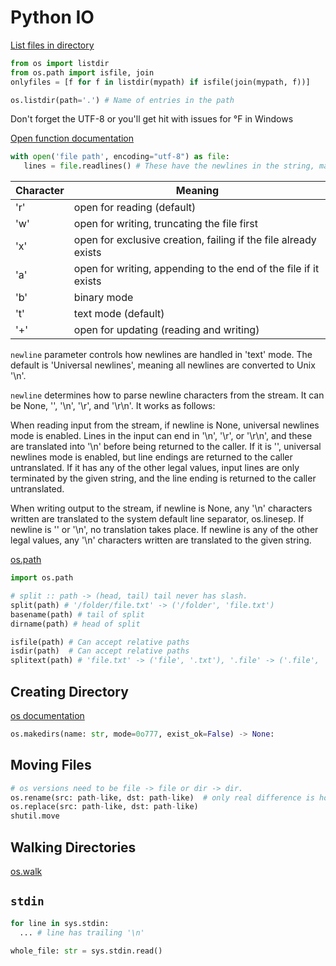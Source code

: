 # Python IO

[List files in directory](https://stackoverflow.com/a/3207973/5932184)

```python
from os import listdir
from os.path import isfile, join
onlyfiles = [f for f in listdir(mypath) if isfile(join(mypath, f))]

os.listdir(path='.') # Name of entries in the path
```

Don't forget the UTF-8 or you'll get hit with issues for °F in Windows

[Open function documentation](https://docs.python.org/3/library/functions.html#open)

```python
with open('file path', encoding="utf-8") as file:
   lines = file.readlines() # These have the newlines in the string, may need to .strip()
```

Character | Meaning
----------|--------
   'r'    | open for reading (default)
   'w'    | open for writing, truncating the file first
   'x'    | open for exclusive creation, failing if the file already exists
   'a'    | open for writing, appending to the end of the file if it exists
   'b'    | binary mode
   't'    | text mode (default)
   '+'    | open for updating (reading and writing)


`newline` parameter controls how newlines are handled in 'text' mode.
The default is 'Universal newlines', meaning all newlines are converted to Unix '\n'.

`newline` determines how to parse newline characters from the stream. It can be None, '', '\n', '\r', and '\r\n'. It works as follows:

When reading input from the stream, if newline is None, universal newlines mode is enabled.
Lines in the input can end in '\n', '\r', or '\r\n', and these are translated into '\n' before being returned to the caller.
If it is '', universal newlines mode is enabled, but line endings are returned to the caller untranslated.
If it has any of the other legal values, input lines are only terminated by the given string, and the line ending is returned to the caller untranslated.

When writing output to the stream, if newline is None, any '\n' characters written are translated to the system default line separator, os.linesep.
If newline is '' or '\n', no translation takes place.
If newline is any of the other legal values, any '\n' characters written are translated to the given string.



[os.path](https://docs.python.org/3/library/os.path.html)

```python
import os.path

# split :: path -> (head, tail) tail never has slash.
split(path) # '/folder/file.txt' -> ('/folder', 'file.txt')
basename(path) # tail of split
dirname(path) # head of split

isfile(path) # Can accept relative paths
isdir(path)  # Can accept relative paths
splitext(path) # 'file.txt' -> ('file', '.txt'), '.file' -> ('.file', ''), 'foo.bar.txt' -> ('foo.bar', '.txt')
```

## Creating Directory

[os documentation](https://docs.python.org/3/library/os.html)

```python
os.makedirs(name: str, mode=0o777, exist_ok=False) -> None:
```

## Moving Files

```python
# os versions need to be file -> file or dir -> dir.
os.rename(src: path-like, dst: path-like)  # only real difference is how this is handled on Windows?
os.replace(src: path-like, dst: path-like)
shutil.move
```

## Walking Directories

[os.walk](https://docs.python.org/3/library/os.html#os.walk)

## `stdin`

```python
for line in sys.stdin:
  ... # line has trailing '\n'

whole_file: str = sys.stdin.read()
```
